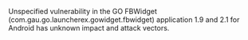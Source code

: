 Unspecified vulnerability in the GO FBWidget (com.gau.go.launcherex.gowidget.fbwidget) application 1.9 and 2.1 for Android has unknown impact and attack vectors.